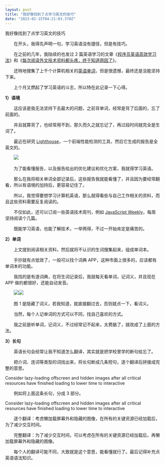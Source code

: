 ```yaml
---
layout: post
title: "我好像找到了点学习英文的技巧"
date: "2023-02-15T04:21:03.370Z"
---
```

我好像找到了点学习英文的技巧

　　在开头，我得先声明一句，学习英语没有捷径，但是有技巧。

　　在之前的几年，我陆续的也发过 2 篇英语学习的文章《[程序员英语高效学习法](https://www.cnblogs.com/strick/p/6839523.html)》和《[每次阅读外文技术资料都头疼，终于知道原因了](https://www.cnblogs.com/strick/p/11616288.html)》。

　　还特地搜集了上千个计算机相关的[英语单词](https://www.cnblogs.com/strick/p/12033740.html)，但是很遗憾，最终还是没能坚持下来。

　　上个月又燃起了学习英语的斗志，所以特在此记录一下心得。

**1）语境**

　　这应该是我无法坚持下去最大的问题，之前背单词，经常是背了后面的，忘了前面的。

　　并且就算背了，也经常用不到，那久而久之就忘记了，再过段时间就完全是生词了。

　　最近在研究 [Lighthouse](https://developer.chrome.com/docs/lighthouse/overview/)，一个前端性能检测的工具，然后它生成的报告是全英文的。

　　![](https://img2023.cnblogs.com/blog/211606/202301/211606-20230118160033437-1263124432.png)

　　为了能看懂报告，以及报告给出的优化建议和优化方案，我就得学习英语。

　　那么在我将相关单词全部记录后，这些报告我就能看懂了，并且因为要经常翻看，所以有语境的加持后，更容易记住了。

　　所以，我觉得要想学习计算机英语，那么就得看些与自己工作相关的资料，而且这些资料需要反复阅读的。

　　不仅如此，还可以订阅一些英语技术周刊，例如 [JavaScript Weekly](https://javascriptweekly.com/issues)，每周坚持阅读个几篇。

　　既能学习英语，也能了解技术，一举两得，不过一开始肯定是痛苦的。

**2）单词**

　　上文提到阅读相关资料，然后就将不认识的生词搜集起来，组成单词本。

　　手抄就有点低效了，一般可以找个词典 APP，这种市面上很多的，应该都有单词本的功能。

　　我找的是有道词典，在将生词记录后，我就每天看单词，记词义，并且现在 APP 做的都很好，还能自动发音。

　　![](https://img2023.cnblogs.com/blog/211606/202301/211606-20230118161133164-720535644.jpg)![](https://img2023.cnblogs.com/blog/211606/202301/211606-20230118161151065-2017090698.jpg)

　　图 1 是隐藏了词义，若我知道，就直接翻过去，否则就点一下，看词义。

　　当然，每个人记单词的方式可以不同，找自己喜欢的方式。

　　我之前是听单词，记词义，不过经常记不起来，太费脑了，就改成了上面的方法。

**3）长句**

　　英语长句会经常让我不知道怎么翻译，其实就是把学校里学的断句给忘了。

　　把介词、连词等类型的词找出来，将长句断成几条短句，逐个翻译后拼接成完整的意思。

Consider lazy-loading offscreen and hidden images after all critical resources have finished loading to lower time to interactive

　　例如将上面这条长句，分成 3 部分。

Consider lazy-loading offscreen and hidden images 
after all critical resources have finished loading 
to lower time to interactive

　　逐个翻译：考虑懒加载屏幕外和隐藏的图像，在所有的关键资源已经加载后，为了减少交互时间。

　　完整翻译：为了减少交互时间，可以考虑在所有的关键资源已经加载后，再懒加载屏幕外和隐藏的图像。

　　每个人的翻译可能不同，大致就是这个意思，能看懂就行了。最后记得补充点英语语法知识。
